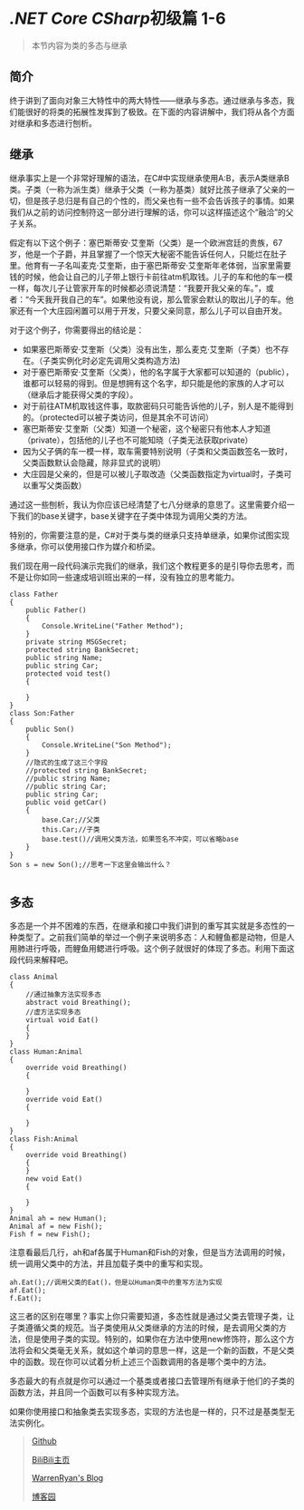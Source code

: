 # *.NET Core CSharp*初级篇 1-6

> 本节内容为类的多态与继承

## 简介

终于讲到了面向对象三大特性中的两大特性——继承与多态。通过继承与多态，我们能很好的将类的拓展性发挥到了极致。在下面的内容讲解中，我们将从各个方面对继承和多态进行刨析。

## 继承

继承事实上是一个非常好理解的语法，在C#中实现继承使用A:B，表示A类继承B类。子类（一称为派生类）继承于父类（一称为基类）就好比孩子继承了父亲的一切，但是孩子总归是有自己的个性的，而父亲也有一些不会告诉孩子的事情。如果我们从之前的访问控制符这一部分进行理解的话，你可以这样描述这个“融洽”的父子关系。

假定有以下这个例子：塞巴斯蒂安·艾奎斯（父类）是一个欧洲宫廷的贵族，67岁，他是一个子爵，并且掌握了一个惊天大秘密不能告诉任何人，只能烂在肚子里。他育有一子名叫麦克·艾奎斯，由于塞巴斯蒂安·艾奎斯年老体弱，当家里需要钱的时候，他会让自己的儿子带上银行卡前往atm机取钱。儿子的车和他的车一模一样，每次儿子让管家开车的时候都必须说清楚：“我要开我父亲的车。”，或者：“今天我开我自己的车”。如果他没有说，那么管家会默认的取出儿子的车。他家还有一个大庄园闲置可以用于开发，只要父亲同意，那么儿子可以自由开发。

对于这个例子，你需要得出的结论是：

- 如果塞巴斯蒂安·艾奎斯（父类）没有出生，那么麦克·艾奎斯（子类）也不存在。（子类实例化时必定先调用父类构造方法)
- 对于塞巴斯蒂安·艾奎斯（父类），他的名字属于大家都可以知道的（public），谁都可以轻易的得到。但是想拥有这个名字，却只能是他的家族的人才可以（继承后才能获得父类的字段）。
- 对于前往ATM机取钱这件事，取款密码只可能告诉他的儿子，别人是不能得到的。（protected可以被子类访问，但是其余不可访问）
- 塞巴斯蒂安·艾奎斯（父类）知道一个秘密，这个秘密只有他本人才知道（private），包括他的儿子也不可能知晓（子类无法获取private）
- 因为父子俩的车一模一样，取车需要特别说明（子类和父类函数签名一致时，父类函数默认会隐藏，除非显式的说明）
- 大庄园是父亲的，但是可以被儿子取改造（父类函数指定为virtual时，子类可以重写父类函数）

通过这一些刨析，我认为你应该已经清楚了七八分继承的意思了。这里需要介绍一下我们的base关键字，base关键字在子类中体现为调用父类的方法。

特别的，你需要注意的是，C#对于类与类的继承只支持单继承，如果你试图实现多继承，你可以使用接口作为媒介和桥梁。

我们现在用一段代码演示完我们的继承，我们这个教程更多的是引导你去思考，而不是让你如同一些速成培训班出来的一样，没有独立的思考能力。

``` CSharp
class Father
{
    public Father()
    {
        Console.WriteLine("Father Method");
    }
    private string MSGSecret;
    protected string BankSecret;
    public string Name;
    public string Car;
    protected void test()
    {

    }
}
class Son:Father
{
    public Son()
    {
        Console.WriteLine("Son Method");
    }
    //隐式的生成了这三个字段
    //protected string BankSecret;
    //public string Name;
    //public string Car;
    public string Car;
    public void getCar()
    {
        base.Car;//父类
        this.Car;//子类
        base.test()//调用父类方法，如果签名不冲突，可以省略base
    }
}
Son s = new Son();//思考一下这里会输出什么？


```

## 多态

多态是一个并不困难的东西，在继承和接口中我们讲到的重写其实就是多态性的一种类型了。之前我们简单的举过一个例子来说明多态：人和鲤鱼都是动物，但是人用肺进行呼吸，而鲤鱼用鳃进行呼吸。这个例子就很好的体现了多态。利用下面这段代码来解释吧。

``` CSharp
class Animal
{
    //通过抽象方法实现多态
    abstract void Breathing();
    //虚方法实现多态
    virtual void Eat()
    {
    }
}
class Human:Animal
{
    override void Breathing()
    {

    }
    override void Eat()
    {

    }
}
class Fish:Animal
{
    override void Breathing()
    {
    }
    new void Eat()
    {

    }
}
Animal ah = new Human();
Animal af = new Fish();
Fish f = new Fish();
```

注意看最后几行，ah和af各属于Human和Fish的对象，但是当方法调用的时候，统一调用父类中的方法，并且加载子类中的重写和实现。

``` CSharp
ah.Eat();//调用父类的Eat()，但是以Human类中的重写方法为实现
af.Eat();
f.Eat();
```

这三者的区别在哪里？事实上你只需要知道，多态性就是通过父类去管理子类，让子类遵循父类的规范。当子类使用从父类继承的方法的时候，是去调用父类的方法，但是使用子类的实现。特别的，如果你在方法中使用new修饰符，那么这个方法将会和父类毫无关系，就如这个单词的意思一样，这是一个新的函数，不是父类中的函数。现在你可以试着分析上述三个函数调用的各是哪个类中的方法。

多态最大的有点就是你可以通过一个基类或者接口去管理所有继承于他们的子类的函数方法，并且同一个函数可以有多种实现方法。

如果你使用接口和抽象类去实现多态，实现的方法也是一样的，只不过是基类型无法实例化。

> [Github](https://github.com/StevenEco/.NetCoreGuide)
>
> [BiliBili主页](https://space.bilibili.com/33311288)
>
> [WarrenRyan's Blog](https://blog.tity.xyz)
>
> [博客园](https://cnblogs.com/warrenryan)

